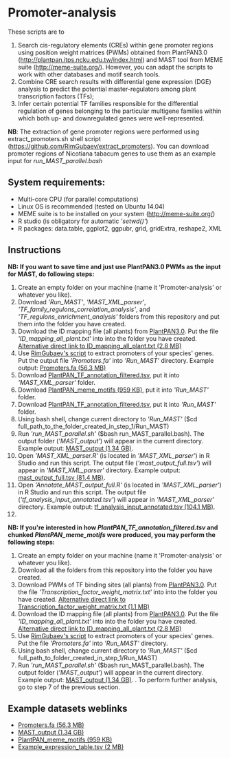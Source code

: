 # Promoter-analysis
These scripts are to 
  1. Search cis-regulatory elements (CREs) within gene promoter regions using position weight matrices (PWMs) obtained from PlantPAN3.0 (http://plantpan.itps.ncku.edu.tw/index.html) and MAST tool from MEME suite (http://meme-suite.org/). However, you can adapt the scripts to work with other databases and motif search tools.
  2. Combine CRE search results with differential gene expression (DGE) analysis to predict the potential master-regulators among plant transcription factors (TFs);
  3. Infer certain potential TF families responsible for the differential regulation of genes belonging to the particular multigene families within which both up- and downregulated genes were well-represented.
  
**NB**: The extraction of gene promoter regions were performed using extract_promoters.sh shell script (https://github.com/RimGubaev/extract_promoters). You can download promoter regions of Nicotiana tabacum genes to use them as an example input for *run_MAST_parallel.bash*

## System requirements:
* Multi-core CPU (for parallel computations)
* Linux OS is recommended (tested on Ubuntu 14.04)
* MEME suite is to be installed on your system (http://meme-suite.org/)
* R studio (is obligatory for automatic *'setwd()'*)
* R packages: data.table, ggplot2, ggpubr, grid, gridExtra, reshape2, XML

## Instructions
**NB: If you want to save time and just use PlantPAN3.0 PWMs as the input for MAST, do following steps:**

1. Create an empty folder on your machine (name it 'Promoter-analysis' or whatever you like).
2. Download *'Run_MAST'*, *'MAST_XML_parser'*, *'TF_family_regulons_correlation_analysis'*, and *'TF_regulons_enrichment_analysis'* folders from this repository and put them into the folder you have created.
2. Download the ID mapping file (all plants) from [PlantPAN3.0](http://plantpan.itps.ncku.edu.tw/download/home.php). Put the file *'ID_mapping_all_plant.txt'* into into the folder you have created. [Alternative direct link to ID_mapping_all_plant.txt (2.8 MB)](https://mega.nz/file/zbhRiRKC#z9KUmrPrsJmxkAyZhvaZ2JDO5rMO-70mG0a8AotnGvk)
3. Use [RimGubaev's script](https://github.com/RimGubaev/extract_promoters) to extract promoters of your species' genes. Put the output file *'Promoters.fa'* into *'Run_MAST'* directory. Example output: [Promoters.fa (56.3 MB)](https://mega.nz/file/CS4RmbxA#eF2pFr8gVK7P05XmTVp6GUJ_Ne27ERF9oT77NRe313w)
4. Download [PlantPAN_TF_annotation_filtered.tsv](https://mega.nz/file/eW5jEDzD#5y_PfsgiBfrVan8pgtdImu4P8byE0gH4ztkF7CNlXrE), put it into *'MAST_XML_parser'* folder.
5. Download [PlantPAN_meme_motifs (959 KB)](https://mega.nz/folder/zewBGZoZ#vbgjD8kxT81ah6q6YxV67A), put it into *'Run_MAST'* folder.
6. Download [PlantPAN_TF_annotation_filtered.tsv](https://mega.nz/file/eW5jEDzD#5y_PfsgiBfrVan8pgtdImu4P8byE0gH4ztkF7CNlXrE), put it into *'Run_MAST'*  folder.
7. Using bash shell, change current directory to *'Run_MAST'* ($cd full_path_to_the_folder_created_in_step_1/Run_MAST)
8. Run *'run_MAST_parallel.sh'* ($bash run_MAST_parallel.bash). The output folder (*'MAST_output'*) will appear in the current directory. Example output: [MAST_output (1.34 GB)](https://mega.nz/folder/OepnWDST#2Pw3pp1t0SdNH2ckBfbWtQ).
9. Open *'MAST_XML_parser.R'* (is located in *'MAST_XML_parser'*) in R Studio and run this script. The output file (*'mast_output_full.tsv'*) will appear in *'MAST_XML_parser'* directory. Example output: [mast_output_full.tsv (81.4 MB)](https://mega.nz/file/LLozGZyR#R0283KJ7J4s6_PmGbRPsPo0l_gDQlWrz5uv8Pi35ESI).
10. Open *'Annotate_MAST_output_full.R'* (is located in *'MAST_XML_parser'*) in R Studio and run this script. The output file (*'tf_analysis_input_annotated.tsv'*) will appear in *'MAST_XML_parser'* directory. Example output: [tf_analysis_input_annotated.tsv (104.1 MB)](https://mega.nz/file/LLozGZyR#R0283KJ7J4s6_PmGbRPsPo0l_gDQlWrz5uv8Pi35ESI).
11. 

**NB: If you're interested in how *PlantPAN_TF_annotation_filtered.tsv* and chunked *PlantPAN_meme_motifs* were produced, you may perform the following steps:**

1. Create an empty folder on your machine (name it 'Promoter-analysis' or whatever you like).
2. Download all the folders from this repository into the folder you have created.
3. Download PWMs of TF binding sites (all plants) from [PlantPAN3.0](http://plantpan.itps.ncku.edu.tw/download/home.php). Put the file *'Transcription_factor_weight_matrix.txt'* into into the folder you have created.  [Alternative direct link to Transcription_factor_weight_matrix.txt (1.1 MB)](https://mega.nz/file/SD5HEbwR#0m7Buo6wWJPaxFHsU7qYlRj4UYI4iZCR5fVJzAH8TVk)
4. Download the ID mapping file (all plants) from [PlantPAN3.0](http://plantpan.itps.ncku.edu.tw/download/home.php). Put the file *'ID_mapping_all_plant.txt'* into into the folder you have created. [Alternative direct link to ID_mapping_all_plant.txt (2.8 MB)](https://mega.nz/file/zbhRiRKC#z9KUmrPrsJmxkAyZhvaZ2JDO5rMO-70mG0a8AotnGvk)
5. Use [RimGubaev's script](https://github.com/RimGubaev/extract_promoters) to extract promoters of your species' genes. Put the file *'Promoters.fa'* into *'Run_MAST'* directory.
6. Using bash shell, change current directory to *'Run_MAST'* ($cd full_path_to_folder_created_in_step_1/Run_MAST)
7. Run *'run_MAST_parallel.sh'* ($bash run_MAST_parallel.bash). The output folder (*'MAST_output'*) will appear in the current directory. Example output: [MAST_output (1.34 GB)](https://mega.nz/folder/OepnWDST#2Pw3pp1t0SdNH2ckBfbWtQ).
. To perform further analysis, go to step 7 of the previous section.

## Example datasets weblinks
 * [Promoters.fa (56.3 MB)](https://mega.nz/file/CS4RmbxA#eF2pFr8gVK7P05XmTVp6GUJ_Ne27ERF9oT77NRe313w)
 * [MAST_output (1.34 GB)](https://mega.nz/folder/OepnWDST#2Pw3pp1t0SdNH2ckBfbWtQ)
 * [PlantPAN_meme_motifs (959 KB)](https://mega.nz/folder/zewBGZoZ#vbgjD8kxT81ah6q6YxV67A)
 * [Example_expression_table.tsv (2 MB)](https://mega.nz/file/uOhnAbKY#4mp5yTA-lLanGrGH247M_mLx-7wUEcAKslTrdxaO0u4)
